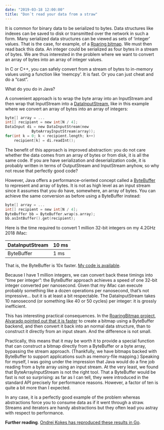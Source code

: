 ```yaml
---
date: "2019-03-18 12:00:00"
title: "Don´t read your data from a straw"
---
```




It is common for binary data to be serialized to bytes. Data structures like indexes can be saved to disk or transmitted over the network in such a form. Many serialized data structures can be viewed as sets of &lsquo;integer&rsquo; values. That is the case, for example, of a [Roaring bitmap](https://github.com/RoaringBitmap/RoaringBitmap). We must then read back this data. An integer could be serialized as four bytes in a stream of bytes.
We are thus interested in the problem where we want to convert an array of bytes into an array of integer values.

In C or C++, you can safely convert from a stream of bytes to in-memory values using a function like &lsquo;memcpy&rsquo;. It is fast. Or you can just cheat and do a &ldquo;cast&rdquo;.

What do you do in Java?

A convenient approach is to wrap the byte array into an InputStream and then wrap that InputStream into a [DataInputStream](https://docs.oracle.com/javase/8/docs/api/java/io/DataInputStream.html), like in this example where we convert an array of bytes into an array of integers:
```C
byte[] array = ...
int[] recipient = new int[N / 4];
DataInput di = new DataInputStream(new 
            ByteArrayInputStream(array));
for(int k = 0; k < recipient.length; k++)
    recipient[k] = di.readInt();
```


The benefit of this approach is improved abstraction: you do not care whether the data comes from an array of bytes or from disk, it is all the same code. If you are have serialization and deserialization code, it is probably written in terms of OutputStream and InputStream anyhow, so why not reuse that perfectly good code?

However, Java offers a performance-oriented concept called a [ByteBuffer](https://docs.oracle.com/javase/8/docs/api/java/nio/ByteBuffer.html) to represent and array of bytes. It is not as high level as an input stream since it assumes that you do have, somewhere, an array of bytes.
You can achieve the same conversion as before using a ByteBuffer instead:
```C
byte[] array = ...
int[] recipient = new int[N / 4];
ByteBuffer bb = ByteBuffer.wrap(s.array);
bb.asIntBuffer().get(recipient);
```


Here is the time required to convert 1 million 32-bit integers on my 4.2GHz 2018 iMac:

DataInputStream          |10 ms                    |
-------------------------|-------------------------|
ByteBuffer               |1 ms                     |


That is, the ByteBuffer is 10x faster. [My code is available](https://github.com/lemire/Code-used-on-Daniel-Lemire-s-blog/tree/master/2019/03/18).

Because I have 1 million integers, we can convert back these timings into &ldquo;time per integer&rdquo;: the ByteBuffer approach achieves a speed of one 32-bit integer converted per nanosecond. Given that my iMac can execute probably something like a dozen operations per nanosecond, that&rsquo;s not impressive&hellip; but it is at least a bit respectable. The DataInputStream takes 10 nanosecond (or something like 40 or 50 cycles) per integer: it is grossly inefficient.

This has interesting practical consequences. In the [RoaringBitmap project](https://github.com/RoaringBitmap/RoaringBitmap/issues/319), [Alvarado pointed out that it is faster](https://github.com/RoaringBitmap/RoaringBitmap/issues/319) to create a bitmap using a ByteBuffer backend, and then convert it back into an normal data structure, than to construct it directly from an input steam. And the difference is not small.

Practically, this means that it may be worth it to provide a special function that can construct a bitmap directly from a ByteBuffer or a byte array, bypassing the stream approach. (Thankfully, we have bitmaps backed with ByteBuffer to support applications such as memory-file mapping.)
Speaking for myself, I was going under the impression that Java would do a fine job reading from a byte array using an input stream. At the very least, we found that ByteArrayInputStream is not the right tool. That a ByteBuffer would be fast is not so surprising: as far as I can tell, they were introduced in the standard API precisely for performance reasons. However, a factor of ten is quite a bit more than I expected.

In any case, it is a perfectly good example of the problem whereas abstractions force you to consume data as if it went through a straw. Streams and iterators are handy abstractions but they often lead you astray with respect to performance.

__Further reading__. [Ondrej Kokes has reproduced these results in Go](https://kokes.github.io/blog/2019/03/19/deserialising-ints-from-bytes.html).

